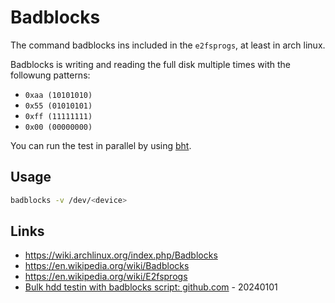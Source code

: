 # Badblocks

The command badblocks ins included in the `e2fsprogs`, at least in arch linux.

Badblocks is writing and reading the full disk multiple times with the followung patterns:

* `0xaa (10101010)`
* `0x55 (01010101)`
* `0xff (11111111)`
* `0x00 (00000000)`

You can run the test in parallel by using [bht](https://github.com/ezonakiusagi/bht).

## Usage

```bash
badblocks -v /dev/<device>
```

## Links

* https://wiki.archlinux.org/index.php/Badblocks
* https://en.wikipedia.org/wiki/Badblocks
* https://en.wikipedia.org/wiki/E2fsprogs
* [Bulk hdd testin with badblocks script: github.com](https://github.com/ezonakiusagi/bht) - 20240101
